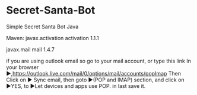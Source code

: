 # Secret-Santa-Bot
Simple Secret Santa Bot Java

Maven: 
<dependency>
  <groupId>javax.activation</groupId>
  <artifactId>activation</artifactId>
  <version>1.1.1</version>
</dependency>

<dependency>
  <groupId>javax.mail</groupId>
  <artifactId>mail</artifactId>
  <version>1.4.7</version>
</dependency>

if you are using outlook email so go to your mail account, or type this link In your browser ▶,https://outlook.live.com/mail/0/options/mail/accounts/popImap Then Click on ▶ Sync email, then goto ▶(POP and IMAP) section, and click on ▶YES, to ▶Let devices and apps use POP. in last save it.


